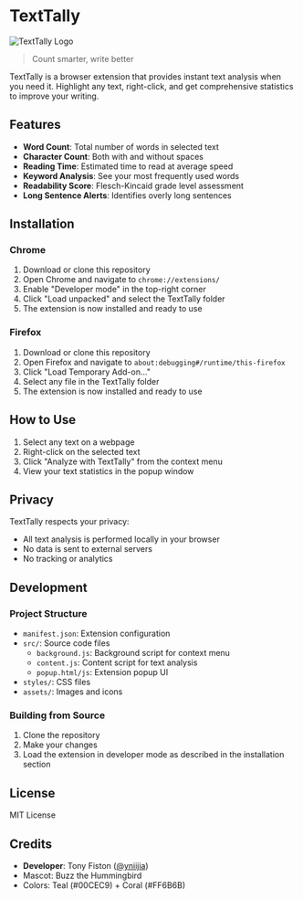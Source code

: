 # TextTally

![TextTally Logo](assets/icon128.png)

> Count smarter, write better

TextTally is a browser extension that provides instant text analysis when you need it. Highlight any text, right-click, and get comprehensive statistics to improve your writing.

## Features

- **Word Count**: Total number of words in selected text
- **Character Count**: Both with and without spaces
- **Reading Time**: Estimated time to read at average speed
- **Keyword Analysis**: See your most frequently used words
- **Readability Score**: Flesch-Kincaid grade level assessment
- **Long Sentence Alerts**: Identifies overly long sentences

## Installation

### Chrome

1. Download or clone this repository
2. Open Chrome and navigate to `chrome://extensions/`
3. Enable "Developer mode" in the top-right corner
4. Click "Load unpacked" and select the TextTally folder
5. The extension is now installed and ready to use

### Firefox

1. Download or clone this repository
2. Open Firefox and navigate to `about:debugging#/runtime/this-firefox`
3. Click "Load Temporary Add-on..."
4. Select any file in the TextTally folder
5. The extension is now installed and ready to use

## How to Use

1. Select any text on a webpage
2. Right-click on the selected text
3. Click "Analyze with TextTally" from the context menu
4. View your text statistics in the popup window

## Privacy

TextTally respects your privacy:
- All text analysis is performed locally in your browser
- No data is sent to external servers
- No tracking or analytics

## Development

### Project Structure

- `manifest.json`: Extension configuration
- `src/`: Source code files
  - `background.js`: Background script for context menu
  - `content.js`: Content script for text analysis
  - `popup.html/js`: Extension popup UI
- `styles/`: CSS files
- `assets/`: Images and icons

### Building from Source

1. Clone the repository
2. Make your changes
3. Load the extension in developer mode as described in the installation section

## License

MIT License

## Credits

- **Developer**: Tony Fiston ([@yniijia](https://github.com/yniijia))
- Mascot: Buzz the Hummingbird
- Colors: Teal (#00CEC9) + Coral (#FF6B6B)